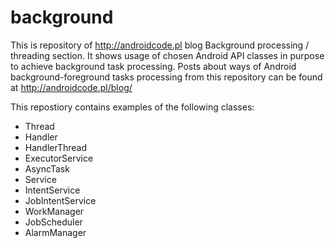 # background
This is repository of http://androidcode.pl blog Background processing / threading section. It shows usage of chosen Android API classes in purpose to achieve background task processing. Posts about ways of Android background-foreground tasks processing from this repository can be found at http://androidcode.pl/blog/

This repostiory contains examples of the following classes:
- Thread
- Handler
- HandlerThread
- ExecutorService
- AsyncTask
- Service
- IntentService
- JobIntentService
- WorkManager
- JobScheduler
- AlarmManager
